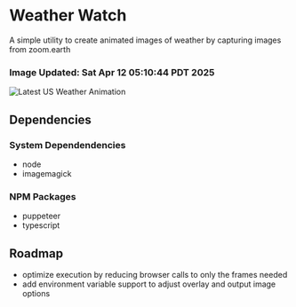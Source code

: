 # Weather Watch

A simple utility to create animated images of weather by capturing images from zoom.earth

### Image Updated: Sat Apr 12 05:10:44 PDT 2025

![Latest US Weather Animation](animations/2025-04-12.webp)

## Dependencies
### System Dependendencies
* node
* imagemagick
### NPM Packages
* puppeteer
* typescript

## Roadmap
* optimize execution by reducing browser calls to only the frames needed
* add environment variable support to adjust overlay and output image options
